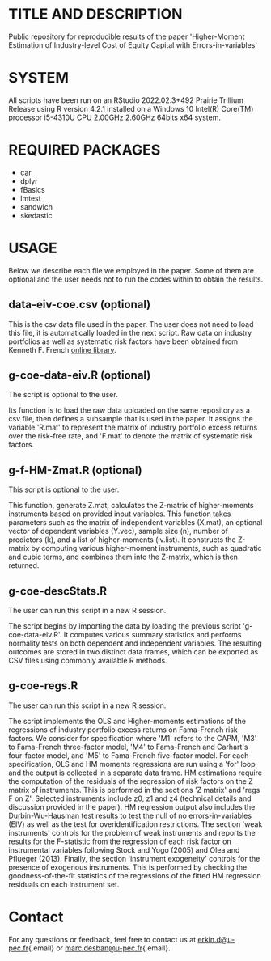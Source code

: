 # TITLE AND DESCRIPTION

Public repository for reproducible results of the paper 'Higher-Moment Estimation of Industry-level Cost of Equity Capital with Errors-in-variables'

# SYSTEM

All scripts have been run on an RStudio 2022.02.3+492 Prairie Trillium Release using R version 4.2.1 installed on a Windows 10 Intel(R) Core(TM) processor i5-4310U CPU 2.00GHz 2.60GHz 64bits x64 system.

# REQUIRED PACKAGES

-   car
-   dplyr
-   fBasics
-   lmtest
-   sandwich
-   skedastic

# USAGE

Below we describe each file we employed in the paper. Some of them are optional and the user needs not to run the codes within to obtain the results.

## data-eiv-coe.csv (optional)

This is the csv data file used in the paper. The user does not need to load this file, it is automatically loaded in the next script. Raw data on industry portfolios as well as systematic risk factors have been obtained from Kenneth F. French [online library](http://mba.tuck.dartmouth.edu/pages/faculty/ken.french/data_library.html).

## g-coe-data-eiv.R (optional)

The script is optional to the user.

Its function is to load the raw data uploaded on the same repository as a csv file, then defines a subsample that is used in the paper. It assigns the variable 'R.mat' to represent the matrix of industry portfolio excess returns over the risk-free rate, and 'F.mat' to denote the matrix of systematic risk factors.

## g-f-HM-Zmat.R (optional)

This script is optional to the user.

This function, generate.Z.mat, calculates the Z-matrix of higher-moments instruments based on provided input variables. This function takes parameters such as the matrix of independent variables (X.mat), an optional vector of dependent variables (Y.vec), sample size (n), number of predictors (k), and a list of higher-moments (iv.list). It constructs the Z-matrix by computing various higher-moment instruments, such as quadratic and cubic terms, and combines them into the Z-matrix, which is then returned.

## g-coe-descStats.R

The user can run this script in a new R session.

The script begins by importing the data by loading the previous script 'g-coe-data-eiv.R'. It computes various summary statistics and performs normality tests on both dependent and independent variables. The resulting outcomes are stored in two distinct data frames, which can be exported as CSV files using commonly available R methods.

## g-coe-regs.R

The user can run this script in a new R session.

The script implements the OLS and Higher-moments estimations of the regressions of industry portfolio excess returns on Fama-French risk factors. We consider for specification where 'M1' refers to the CAPM, 'M3' to Fama-French three-factor model, 'M4' to Fama-French and Carhart's four-factor model, and 'M5' to Fama-French five-factor model. For each specification, OLS and HM moments regressions are run using a 'for' loop and the output is collected in a separate data frame. HM estimations require the computation of the residuals of the regression of risk factors on the Z matrix of instruments. This is performed in the sections 'Z matrix' and 'regs F on Z'. Selected instruments include z0, z1 and z4 (technical details and discussion provided in the paper). HM regression output also includes the Durbin-Wu-Hausman test results to test the null of no errors-in-variables (EIV) as well as the test for overidentification restrictions. The section 'weak instruments' controls for the problem of weak instruments and reports the results for the F-statistic from the regression of each risk factor on instrumental variables following Stock and Yogo (2005) and Olea and Pflueger (2013). Finally, the section 'instrument exogeneity' controls for the presence of exogenous instruments. This is performed by checking the goodness-of-the-fit statistics of the regressions of the fitted HM regression residuals on each instrument set.

# Contact

For any questions or feedback, feel free to contact us at [erkin.d\@u-pec.fr](mailto:erkin.d@u-pec.fr){.email} or [marc.desban\@u-pec.fr](mailto:marc.desban@u-pec.fr){.email}.
